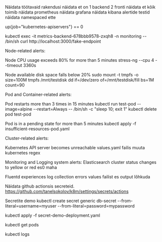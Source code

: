 
Näidata töötavaid rakendusi
näidata et on 1 backend 2 fronti
näidata et kõik toimib
näidata prometheus
näidata grafana
näidata kibana
alertide testid
näidata namespaced ette


up{job="kubernetes-apiservers"} == 0

kubectl exec -it metrics-backend-678bbb9578-zxqh8 -n monitoring -- /bin/sh
curl http://localhost:3000/fake-endpoint

Node-related alerts:

Node CPU usage exceeds 80% for more than 5 minutes
stress-ng --cpu 4 --timeout 3360s


Node available disk space falls below 20%
sudo mount -t tmpfs -o size=100M tmpfs /mnt/testdisk
dd if=/dev/zero of=/mnt/testdisk/fill bs=1M count=90


Pod and Container-related alerts:

Pod restarts more than 3 times in 15 minutes
kubectl run test-pod --image=alpine --restart=Always -- /bin/sh -c "sleep 10; exit 1"
kubectl delete pod test-pod

Pod is in a pending state for more than 5 minutes
kubectl apply -f insufficient-resources-pod.yaml


Cluster-related alerts:

Kubernetes API server becomes unreachable
values.yaml failis muuta kubernetes regex


Monitoring and Logging system alerts:
Elasticsearch cluster status changes to yellow or red
es0 maha

Fluentd experiences log collection errors
values failist es output lõhkuda

Näidata github actionsis secreteid.
https://github.com/tanelsokolov/k8m/settings/secrets/actions

Secretite demo
kubectl create secret generic db-secret --from-literal=username=myuser --from-literal=password=mypassword

kubectl apply -f secret-demo-deployment.yaml

kubectl get pods

kubectl logs <podi-nimi>
